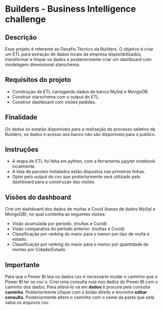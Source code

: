 # Builders - Business Intelligence challenge

## Descrição
Esse projeto é referente ao Desafio Técnico da Builders. O objetivo é criar um ETL para extração de dados locais da empresa disponibilizados, transformar e limpar os dados 
e posteriormente criar um dashboard com modelagem dimensional starschema.

## Requisitos do projeto

- Construção de ETL carregando dados de banco MySql e MongoDB.
- Construir starschema com o output do ETL. 
- Construir dashboard com visões pedidas.

## Finalidade

Os dados só estarão disponíveis para a realização do processo seletivo da Builders, os dados e acesso aos banco não são disponíveis para o publico.

## Instruções
 
- A etapa de ETL foi feita em python, com a ferramenta jupyter notebook localmente. 
- A lista de pacotes instalados estão dispostos nas primeiras linhas.
- Optei pelo output do csv que posteriormente será utilizado pelo dashboard para a construção das visões.

## Visões do dashboard

Crie um dashboard dos dados de multas e Covid (bases de dados MySql e MongoDB), no qual contenha as seguintes visões:

- Visão acumulada por período. (multas e Covid)
- Visão comparativa do período anterior. (multas e Covid)
- Classificação por ranking do maior para o menor por tipo de multa e estado.
- Classificação por ranking do maior para o menor por quantidade de mortes por Cidade/Estado.

## Importante

Para que o Power BI leia os dados csv é necessário mudar o caminho que o Power BI ler os csv´s. 
Criei uma consulta nula nos dados do Power BI com o caminho dos dados.
Para alterá-lo vá em **dados** e procure pela consulta **caminho**. Posteriormente cliquei com o botão direito e encontre **editar consulta**. 
Posteriormente altere o caminho com o nome da pasta que está salva os arquivos csv. 
